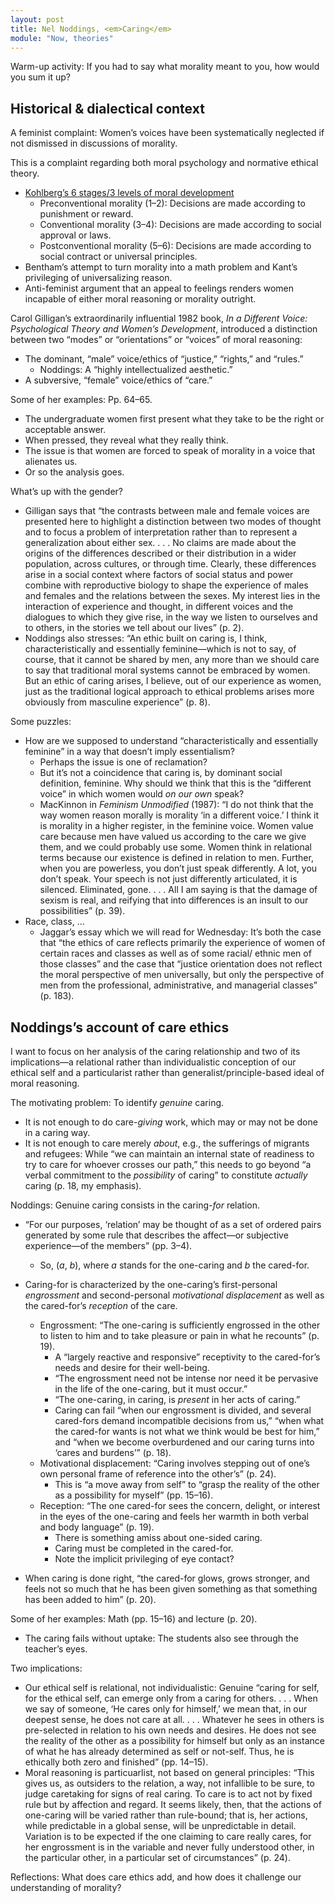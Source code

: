 ```yaml
---
layout: post
title: Nel Noddings, <em>Caring</em>
module: "Now, theories"
---
```


Warm-up activity: If you had to say what morality meant to you, how would you sum it up?

## Historical & dialectical context

A feminist complaint: Women’s voices have been systematically neglected if not dismissed in discussions of morality.

This is a complaint regarding both moral psychology and normative ethical theory.

- [Kohlberg’s 6 stages/3 levels of moral development](https://www.youtube.com/watch?v=5czp9S4u26M)
  - Preconventional morality (1–2): Decisions are made according to punishment or reward.
  - Conventional morality (3–4): Decisions are made according to social approval or laws.
  - Postconventional morality (5–6): Decisions are made according to social contract or universal principles.
- Bentham’s attempt to turn morality into a math problem and Kant’s privileging of universalizing reason.
- Anti-feminist argument that an appeal to feelings renders women incapable of either moral reasoning or morality outright.

Carol Gilligan’s extraordinarily influential 1982 book, *In a Different Voice: Psychological Theory and Women’s Development*, introduced a distinction between two “modes” or “orientations” or “voices” of moral reasoning:

- The dominant, “male” voice/ethics of “justice,” “rights,” and “rules.”
  - Noddings: A “highly intellectualized aesthetic.”
-  A subversive, “female” voice/ethics of “care.”

Some of her examples: Pp. 64–65.

- The undergraduate women first present what they take to be the right or acceptable answer.
- When pressed, they reveal what they really think.
- The issue is that women are forced to speak of morality in a voice that alienates us.
- Or so the analysis goes.

What’s up with the gender?

- Gilligan says that “the contrasts between male and female voices are presented here to highlight a distinction between two modes of thought and to focus a problem of interpretation rather than to represent a generalization about either sex. . . . No claims are made about the origins of the differences described or their distribution in a wider population, across cultures, or through time. Clearly, these differences arise in a social context where factors of social status and power combine with reproductive biology to shape the experience of males and females and the relations between the sexes. My interest lies in the interaction of experience and thought, in different voices and the dialogues to which they give rise, in the way we listen to ourselves and to others, in the stories we tell about our lives” (p. 2).
- Noddings also stresses: “An ethic built on caring is, I think, characteristically and essentially feminine—which is not to say, of course, that it cannot be shared by men, any more than we should care to say that traditional moral systems cannot be embraced by women. But an ethic of caring arises, I believe, out of our experience as women, just as the traditional logical approach to ethical problems arises more obviously from masculine experience” (p. 8).

Some puzzles:

- How are we supposed to understand “characteristically and essentially feminine” in a way that doesn’t imply essentialism?
  - Perhaps the issue is one of reclamation?
  - But it’s not a coincidence that caring is, by dominant social definition, feminine. Why should we think that this is the “different voice” in which women would *on our own* speak?
  - MacKinnon in *Feminism Unmodified* (1987): “I do not think that the way women reason morally is morality ‘in a different voice.’ I think it is morality in a higher register, in the feminine voice. Women value care because men have valued us according to the care we give them, and we could probably use some. Women think in relational terms because our existence is defined in relation to men. Further, when you are powerless, you don’t just speak differently. A lot, you don’t speak. Your speech is not just differently articulated, it is silenced. Eliminated, gone. . . . All I am saying is that the damage of sexism is real, and reifying that into differences is an insult to our possibilities” (p. 39).
- Race, class, …
  - Jaggar’s essay which we will read for Wednesday: It’s both the case that “the ethics of care reflects primarily the experience of women of certain races and classes as well as of some racial/ ethnic men of those classes” and the case that “justice orientation does not reflect the moral perspective of men universally, but only the perspective of men from the professional, administrative, and managerial classes” (p. 183).

## Noddings’s account of care ethics

I want to focus on her analysis of the caring relationship and two of its implications—a relational rather than individualistic conception of our ethical self and a particularist rather than generalist/principle-based ideal of moral reasoning.

The motivating problem: To identify *genuine* caring.

- It is not enough to do care-*giving* work, which may or may not be done in a caring way.
- It is not enough to care merely *about*, e.g., the sufferings of migrants and refugees: While “we can maintain an internal state of readiness to try to care for whoever crosses our path,” this needs to go beyond “a verbal commitment to the *possibility* of caring” to constitute *actually* caring (p. 18, my emphasis).

Noddings: Genuine caring consists in the caring-*for* relation.

- “For our purposes, ‘relation’ may be thought of as a set of ordered pairs generated by some rule that describes the affect—or subjective experience—of the members” (pp. 3–4).
  - So, (*a*, *b*), where *a* stands for the one-caring and *b* the cared-for.
- Caring-for is characterized by the one-caring’s first-personal *engrossment* and second-personal *motivational displacement* as well as the cared-for’s *reception* of the care.
  - Engrossment: “The one-caring is sufficiently engrossed in the other to listen to him and to take pleasure or pain in what he recounts” (p. 19).
    - A “largely reactive and responsive” receptivity to the cared-for’s needs and desire for their well-being.
    - “The engrossment need not be intense nor need it be pervasive in the life of the one-caring, but it must occur.”
    - “The one-caring, in caring, is *present* in her acts of caring.”
    - Caring can fail “when our engrossment is divided, and several cared-fors demand incompatible decisions from us,” “when what the cared-for wants is not what we think would be best for him,” and “when we become overburdened and our caring turns into ‘cares and burdens’” (p. 18).
  - Motivational displacement: “Caring involves stepping out of one’s own personal frame of reference into the other’s” (p. 24).
    - This is “a move away from self” to “grasp the reality of the other as a possibility for myself” (pp. 15–16).
  - Reception: “The one cared-for sees the concern, delight, or interest in the eyes of the one-caring and feels her warmth in both verbal and body language” (p. 19).
    - There is something amiss about one-sided caring.
    - Caring must be completed in the cared-for.
    - Note the implicit privileging of eye contact?
  
- When caring is done right, “the cared-for glows, grows stronger, and feels not so much that he has been given something as that something has been added to him” (p. 20).

Some of her examples: Math (pp. 15–16) and lecture (p. 20).

- The caring fails without uptake: The students also see through the teacher’s eyes.

Two implications:

- Our ethical self is relational, not individualistic: Genuine “caring for self, for the ethical self, can emerge only from a caring for others. . . . When we say of someone, ‘He cares only for himself,’ we mean that, in our deepest sense, he does not care at all. . . . Whatever he sees in others is pre-selected in relation to his own needs and desires. He does not see the reality of the other as a possibility for himself but only as an instance of what he has already determined as self or not-self. Thus, he is ethically both zero and finished” (pp. 14–15).
- Moral reasoning is particuarlist, not based on general principles: “This gives us, as outsiders to the relation, a way, not infallible to be sure, to judge caretaking for signs of real caring. To care is to act not by fixed rule but by affection and regard. It seems likely, then, that the actions of one-caring will be varied rather than rule-bound; that is, her actions, while predictable in a global sense, will be unpredictable in detail. Variation is to be expected if the one claiming to care really cares, for her engrossment is in the variable and never fully understood other, in the particular other, in a particular set of circumstances” (p. 24).

Reflections: What does care ethics add, and how does it challenge our understanding of morality?
